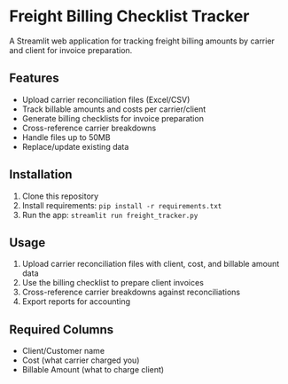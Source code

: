 # Freight Billing Checklist Tracker

A Streamlit web application for tracking freight billing amounts by carrier and client for invoice preparation.

## Features
- Upload carrier reconciliation files (Excel/CSV)
- Track billable amounts and costs per carrier/client
- Generate billing checklists for invoice preparation
- Cross-reference carrier breakdowns
- Handle files up to 50MB
- Replace/update existing data

## Installation

1. Clone this repository
2. Install requirements: `pip install -r requirements.txt`
3. Run the app: `streamlit run freight_tracker.py`

## Usage
1. Upload carrier reconciliation files with client, cost, and billable amount data
2. Use the billing checklist to prepare client invoices
3. Cross-reference carrier breakdowns against reconciliations
4. Export reports for accounting

## Required Columns
- Client/Customer name
- Cost (what carrier charged you)
- Billable Amount (what to charge client)
